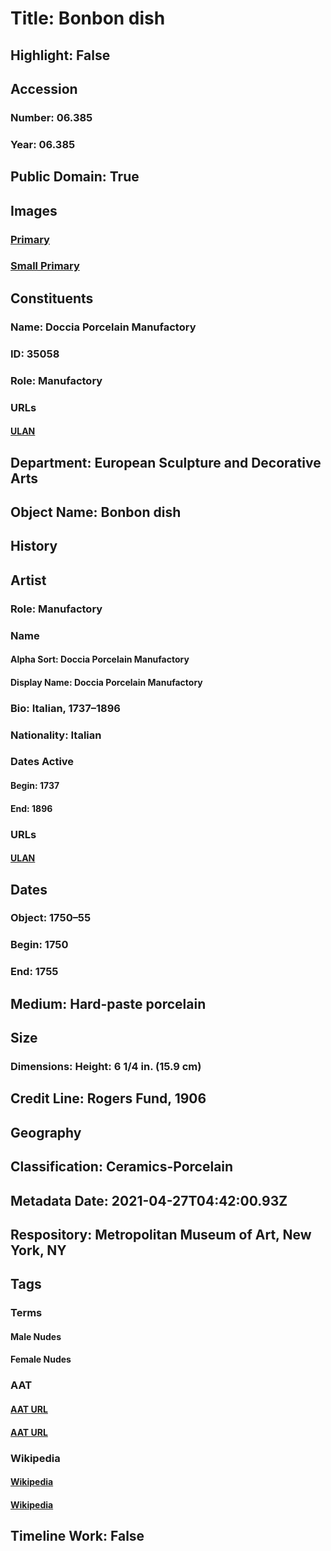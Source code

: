 # Title: Bonbon dish
## Highlight: False
## Accession
### Number: 06.385
### Year: 06.385
## Public Domain: True
## Images
### [Primary](https://images.metmuseum.org/CRDImages/es/original/DP144782.jpg)
### [Small Primary](https://images.metmuseum.org/CRDImages/es/web-large/DP144782.jpg)
## Constituents
### Name: Doccia Porcelain Manufactory
### ID: 35058
### Role: Manufactory
### URLs
#### [ULAN](http://vocab.getty.edu/page/ulan/500055347)
## Department: European Sculpture and Decorative Arts
## Object Name: Bonbon dish
## History
## Artist
### Role: Manufactory
### Name
#### Alpha Sort: Doccia Porcelain Manufactory
#### Display Name: Doccia Porcelain Manufactory
### Bio: Italian, 1737–1896
### Nationality: Italian
### Dates Active
#### Begin: 1737
#### End: 1896
### URLs
#### [ULAN](http://vocab.getty.edu/page/ulan/500055347)
## Dates
### Object: 1750–55
### Begin: 1750
### End: 1755
## Medium: Hard-paste porcelain
## Size
### Dimensions: Height: 6 1/4 in. (15.9 cm)
## Credit Line: Rogers Fund, 1906
## Geography
## Classification: Ceramics-Porcelain
## Metadata Date: 2021-04-27T04:42:00.93Z
## Respository: Metropolitan Museum of Art, New York, NY
## Tags
### Terms
#### Male Nudes
#### Female Nudes
### AAT
#### [AAT URL](http://vocab.getty.edu/page/aat/300189568)
#### [AAT URL](http://vocab.getty.edu/page/aat/300189568)
### Wikipedia
#### [Wikipedia]()
#### [Wikipedia]()
## Timeline Work: False